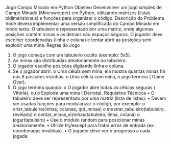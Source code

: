 Jogo Campo Minado em Python
Objetivo
Desenvolver um jogo simples de Campo Minado (Minesweeper) em Python, utilizando
matrizes (listas bidimensionais) e funções para organizar o código.
Descrição do Problema
Você deverá implementar uma versão simplificada do Campo Minado em modo texto.
O tabuleiro é representado por uma matriz, onde algumas posições contêm minas e as demais
são espaços seguros.
O jogador deve escolher coordenadas (linha e coluna) e tentar abrir as posições sem explodir
uma mina.
Regras do Jogo
1. O jogo começa com um tabuleiro oculto (exemplo: 5x5).
2. As minas são distribuídas aleatoriamente no tabuleiro.
3. O jogador escolhe posições digitando linha e coluna.
4. Se o jogador abrir:
o Uma célula sem mina, ela mostra quantas minas há nas 8 posições vizinhas.
o Uma célula com mina, o jogo termina ( Game Over).
5. O jogo termina quando:
o O jogador abre todas as células seguras ( Vitória), ou
o Explode uma mina ( Derrota).
Requisitos Técnicos
• O tabuleiro deve ser representado por uma matriz (lista de listas).
• Devem ser usadas funções para modularizar o código, por exemplo:
o criar_tabuleiro(linhas, colunas, qtd_minas)
o mostrar_tabuleiro(tabuleiro, revelado)
o contar_minas_vizinhas(tabuleiro, linha, coluna)
o jogar(tabuleiro)
• Use o módulo random para posicionar minas aleatoriamente.
• Utilize try/except para tratar erros de entrada (ex: coordenadas inválidas).
• O jogador deve ver o progresso a cada jogada.
